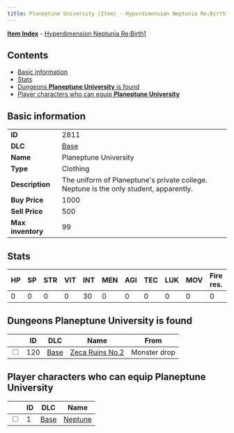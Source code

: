 ```yaml
---
title: Planeptune University (Item) - Hyperdimension Neptunia Re;Birth1
---
```


[**Item Index**](/neptunia/rb1/item/index.html) - [Hyperdimension Neptunia Re;Birth1](/neptunia/rb1)

## Contents

- [Basic information](#basic-information)
- [Stats](#stats)
- [Dungeons **Planeptune University** is found](#dungeons-planeptune-university-is-found)
- [Player characters who can equip **Planeptune University**](#player-characters-who-can-equip-planeptune-university)
## Basic information

|   |   |
| -- | -- |
| **ID** | 2811 |
| **DLC** | [Base](/neptunia/rb1/dlc/1-base.html) |
| **Name** | Planeptune University |
| **Type** | Clothing |
| **Description** | The uniform of Planeptune's private college. Neptune is the only student, apparently. |
| **Buy Price** | 1000 |
| **Sell Price** | 500 |
| **Max inventory** | 99 |


## Stats

| HP | SP | STR | VIT | INT | MEN | AGI | TEC | LUK | MOV | Fire res. | Ice res. | Wind res. | Lightning res. |
| -- | -- | --- | --- | --- | --- | --- | --- | --- | --- | --------- | -------- | --------- | -------------- |
| 0 | 0 | 0 | 0 | 30 | 0 | 0 | 0 | 0 | 0 | 0 | 0 | 0 | 0 |


## Dungeons **Planeptune University** is found

|    | ID | DLC | Name | From |
| -- | -- | --- | ---- | ---- |
| <input type="checkbox" id="rb1-dungeon-1-120" class="trackbox" /> | 120 | [Base](/neptunia/rb1/dlc/1-base.html) | [Zeca Ruins No.2](/neptunia/rb1/dungeon/1-120-zeca-ruins-no-2.html) | Monster drop |


## Player characters who can equip **Planeptune University**

|    | ID | DLC | Name |
| -- | -- | --- | ---- |
| <input type="checkbox" id="rb1-player-1-1" class="trackbox" /> | 1 | [Base](/neptunia/rb1/dlc/1-base.html) | [Neptune](/neptunia/rb1/player/1-1-neptune.html) |
